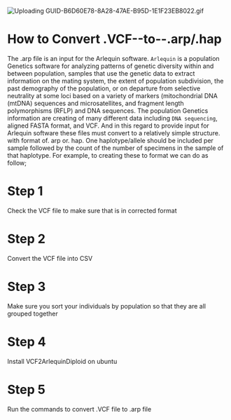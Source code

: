![Uploading GUID-B6D60E78-8A28-47AE-B95D-1E1F23EB8022.gif]()








# How to Convert .VCF--to--.arp/.hap 

The .arp file is an input for the Arlequin software. `Arlequin` is a population Genetics software for analyzing patterns of genetic diversity within and between population, samples that use the genetic data to extract information on the mating system, the extent of population subdivision, the past demography of the population, or on departure from selective neutrality at some loci based on a variety of markers (mitochondrial DNA (mtDNA) sequences and microsatellites, and fragment length polymorphisms (RFLP) and DNA sequences. The population Genetics information are creating of many different data including `DNA sequencing`, aligned FASTA format, and VCF. And in this regard to provide input for Arlequin software these files must convert to a relatively simple structure. with format of. arp or. hap. One haplotype/allele should be included per sample followed by the count of the number of specimens in the sample of that haplotype. For example, to creating these to format we can do as follow; 

# Step 1 
Check the VCF file to make sure that is in corrected format
# Step 2 
Convert the VCF file into CSV
# Step 3 
Make sure you sort your individuals by population so that they are all grouped together
# Step 4
Install VCF2ArlequinDiploid on ubuntu 
# Step 5
Run the commands to convert .VCF file to .arp file
